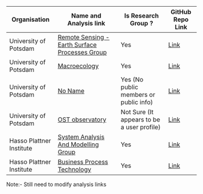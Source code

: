 | Organisation             | Name and Analysis link                                                                                   | Is Research Group ?                        | GitHub Repo Link                                    | 
|--------------------------|----------------------------------------------------------------------------------------------------------|--------------------------------------------|-----------------------------------------------------|
| University of Potsdam    | [Remote Sensing - Earth Surface Processes Group ](https://github.com/user/repo/blob/branch/other_file.md) | Yes                                        | [Link](https://github.com/UP-RS-ESP)                |
| University of Potsdam    | [Macroecology](https://github.com/user/repo/blob/branch/other_file.md)                                   | Yes                                        | [Link](https://github.com/UP-macroecology)          |
| University of Potsdam    | [No Name](https://github.com/user/repo/blob/branch/other_file.md)                                        | Yes (No public members or public info)     | [Link](https://github.com/University-of-Potsdam-MM) |
| University of Potsdam    | [OST observatory](https://github.com/user/repo/blob/branch/other_file.md)                                | Not Sure (It appears to be a user profile) | [Link](https://github.com/hpi-sam)                  |
| Hasso Plattner Institute | [System Analysis And Modelling Group](https://github.com/user/repo/blob/branch/other_file.md)            | Yes                                        | [Link](https://github.com/OST-Observatory)          |
| Hasso Plattner Institute | [Business Process Technology](https://github.com/user/repo/blob/branch/other_file.md)                    | Yes                                        | [Link](https://github.com/bptlab)                   |

Note:- Still need to modify analysis links 